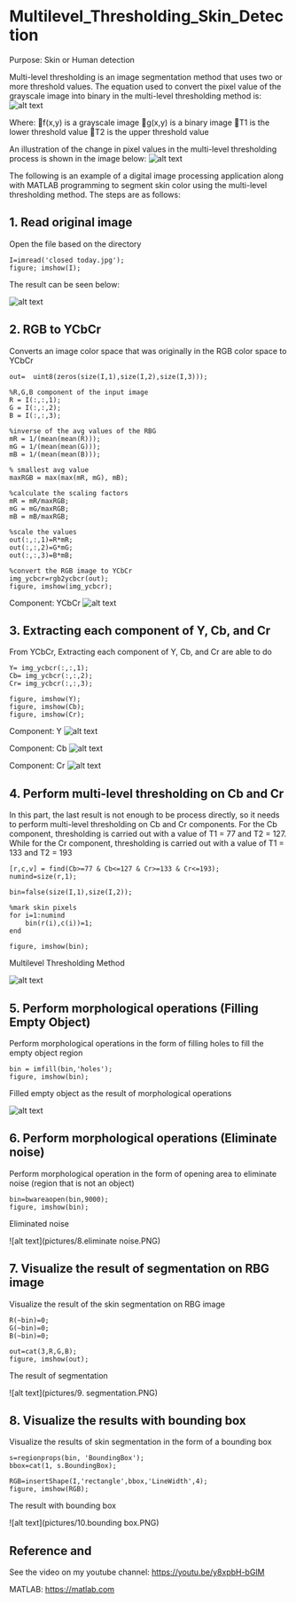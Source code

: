 # Multilevel_Thresholding_Skin_Detection
Purpose: Skin or Human detection

Multi-level thresholding is an image segmentation method that uses two or more threshold values. 
The equation used to convert the pixel value of the grayscale image into binary in the multi-level thresholding method is:
![alt text](pictures/01.equation.jpg)

Where: 
f(x,y) is a grayscale image 
g(x,y) is a binary image 
T1 is the lower threshold value 
T2 is the upper threshold value

An illustration of the change in pixel values ​​in the multi-level thresholding process is shown in the image below:
![alt text](pictures/02.pixel.jpg)

The following is an example of a digital image processing application along with MATLAB programming to segment skin color using the multi-level thresholding method. 
The steps are as follows:
## 1. Read original image
Open the file based on the directory

```
I=imread('closed today.jpg');
figure; imshow(I);
```
The result can be seen below:

![alt text](pictures/1.original.PNG)

## 2. RGB to YCbCr
Converts an image color space that was originally in the RGB color space to YCbCr

```
out=  uint8(zeros(size(I,1),size(I,2),size(I,3)));

%R,G,B component of the input image
R = I(:,:,1);
G = I(:,:,2);
B = I(:,:,3);

%inverse of the avg values of the RBG
mR = 1/(mean(mean(R)));
mG = 1/(mean(mean(G)));
mB = 1/(mean(mean(B)));

% smallest avg value
maxRGB = max(max(mR, mG), mB);

%calculate the scaling factors
mR = mR/maxRGB;
mG = mG/maxRGB;
mB = mB/maxRGB;

%scale the values
out(:,:,1)=R*mR;
out(:,:,2)=G*mG;
out(:,:,3)=B*mB;

%convert the RGB image to YCbCr
img_ycbcr=rgb2ycbcr(out);
figure, imshow(img_ycbcr);

```
Component: YCbCr
![alt text](pictures/2.YCbCr.PNG)

## 3. Extracting each component of Y, Cb, and Cr
From YCbCr, Extracting each component of Y, Cb, and Cr are able to do
```
Y= img_ycbcr(:,:,1);
Cb= img_ycbcr(:,:,2);
Cr= img_ycbcr(:,:,3);

figure, imshow(Y);
figure, imshow(Cb);
figure, imshow(Cr);
```
Component: Y
![alt text](pictures/3.Y.PNG)

Component: Cb
![alt text](pictures/4.Cb.PNG)

Component: Cr
![alt text](pictures/5.Cr.PNG)



## 4. Perform multi-level thresholding on Cb and Cr 
In this part, the last result is not enough to be process directly, so it needs to perform multi-level thresholding on Cb and Cr components.
For the Cb component, thresholding is carried out with a value of T1 = 77 and T2 = 127. 
While for the Cr component, thresholding is carried out with a value of T1 = 133 and T2 = 193

```
[r,c,v] = find(Cb>=77 & Cb<=127 & Cr>=133 & Cr<=193);
numind=size(r,1);

bin=false(size(I,1),size(I,2));

%mark skin pixels
for i=1:numind
    bin(r(i),c(i))=1;
end

figure, imshow(bin);
```
Multilevel Thresholding Method

![alt text](pictures/6.multi-level.PNG)

## 5. Perform morphological operations (Filling Empty Object)
Perform morphological operations in the form of filling holes to fill the empty object region

```
bin = imfill(bin,'holes');
figure, imshow(bin); 
```
Filled empty object as the result of morphological operations

![alt text](pictures/7.filling.PNG)
## 6. Perform morphological operations (Eliminate noise)
Perform morphological operation in the form of opening area to eliminate noise (region that is not an object)
```
bin=bwareaopen(bin,9000);
figure, imshow(bin);
```
Eliminated noise

![alt text](pictures/8.eliminate noise.PNG)
## 7. Visualize the result of segmentation on RBG image
Visualize the result of the skin segmentation on RBG image
```
R(~bin)=0;
G(~bin)=0;
B(~bin)=0;

out=cat(3,R,G,B);
figure, imshow(out);
```
The result of segmentation

![alt text](pictures/9. segmentation.PNG)
## 8. Visualize the results with bounding box
Visualize the results of skin segmentation in the form of a bounding box
```
s=regionprops(bin, 'BoundingBox');
bbox=cat(1, s.BoundingBox);

RGB=insertShape(I,'rectangle',bbox,'LineWidth',4);
figure, imshow(RGB);
```
The result with bounding box

![alt text](pictures/10.bounding box.PNG)

## Reference and 
See the video on my youtube channel:
https://youtu.be/y8xpbH-bGlM

MATLAB:
https://matlab.com




